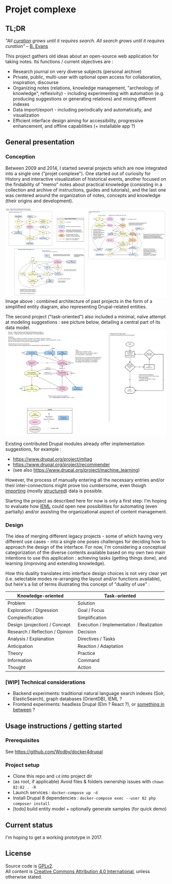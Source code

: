 # Projet complexe


## TL;DR

*"All [curation](https://twitter.com/plevy/status/716299155904311297) grows until it requires search. All search grows until it requires curation"* – [B. Evans](http://ben-evans.com/benedictevans/2016/1/31/lists-are-the-new-search)

This project gathers old ideas about an open-source web application for taking notes. Its functions / current objectives are :
* Research journal on very diverse subjects (personal archive)
* Private, public, multi-user with optional open access for collaboration, inspiration, discourse
* Organizing notes (relations, knowledge management, "archeology of knowledge", reflexivity) - including experimenting with automation (e.g. producing suggestions or generating relations) and mixing different indexes
* Data import/export - including periodically and automatically,  and visualization
* Efficient interface design aiming for accessibility, progressive enhancement, and offline capabilities (+ installable app ?)


## General presentation

### Conception

Between 2009 and 2014, I started several projects which are now integrated into a single one ("projet complexe"). One started out of curiosity for History and interactive visualization of historical events, another focused on the findability of "memo" notes about practical knowledge (consisting in a collection and archive of instructions, guides and tutorials), and the last one was centered around the organization of notes, concepts and knowledge (their origins and development).

[![Combined architecture of past projects in the form of a simplified entity diagram, also representing Drupal-related entities.](readme/index/projet-complexe-diagrams-v01.png)](readme/index/projet-complexe-diagrams-v01.png)
Image above : combined architecture of past projects in the form of a simplified entity diagram, also representing Drupal-related entities.

The second project ("task-oriented") also included a minimal, naïve attempt at modeling suggestions : see picture below, detailing a central part of its data model.
[![Task-oriented (legacy project) : minimal, naïve attempt at modeling suggestions](readme\index\task-oriented-detail-v02.png)](readme\index\task-oriented-detail-v02.png)

Existing contributed Drupal modules already offer implementation suggestions, for example :
- https://www.drupal.org/project/mltag
- https://www.drupal.org/project/recommender
- (see also https://www.drupal.org/project/machine_learning)

However, the process of manually entering all the necessary entries and/or their inter-connections might prove too cumbersome, even though [importing](https://www.drupal.org/node/2127611) (mostly [structured](https://www.drupal.org/project/migrate_plus)) data is possible.

Starting the project as described here for now is only a first step: I'm hoping to evaluate how [IEML](https://pierrelevyblog.com/2016/06/13/ieml-in-plain-english/) could open new possibilities for automating (even partially) and/or assisting the organizational aspect of content management.


### Design

The idea of merging different legacy projects - some of which having very different use cases - into a single one poses challenges for deciding how to approach the design of the interface. For now, I'm considering a conceptual categorization of the diverse contents available based on my own two main intentions to use this application : achieving tasks (getting things done), and learning (improving and extending knowledge).

How this duality translates into interface design choices is not very clear yet (i.e. selectable modes re-arranging the layout and/or functions available), but here's a list of terms illustrating this concept of "duality of use" :

Knowledge-oriented | Task-oriented
--- | ---
Problem | Solution
Exploration / Digression | Goal / Focus
Complexification | Simplification
Design (projection) / Concept | Execution / Implementation / Realization
Research / Reflection / Opinion | Decision
Analysis / Explanation | Directives / Tasks
Anticipation | Reaction / Adaptation
Theory | Practice
Information | Command
Thought | Action


### [WIP] Technical considerations

* Backend experiments: traditional natural language search indexes (Solr, ElasticSearch), graph databases (OrientDB), IEML ?
* Frontend experiments: headless Drupal (Elm ? React ?), or [something in between](http://buytaert.net/how-should-you-decouple-drupal) ?


## Usage instructions / getting started

### Prerequisites

See https://github.com/Wodby/docker4drupal

### Project setup

- Clone this repo and `cd` into project dir
- (as root, if applicable) Avoid files & folders ownership issues with `chown 82:82 . -R`
- Launch services : `docker-compose up -d`
- Install Drupal 8 dependencies : `docker-compose exec --user 82 php composer install`
- [todo] build entity model + optionally generate samples (for quick demo)


## Current status

I'm hoping to get a working prototype in 2017.


## License

Source code is [GPLv2](LICENSE).  
All content is [Creative Commons Attribution 4.0 International](https://creativecommons.org/licenses/by/4.0/), unless otherwise stated.

